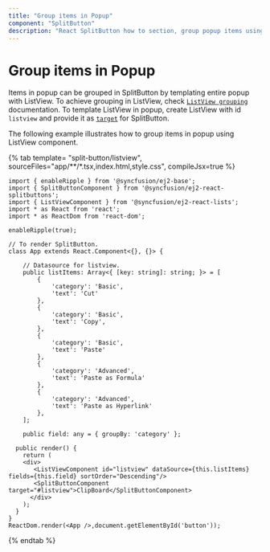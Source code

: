 ```yaml
---
title: "Group items in Popup"
component: "SplitButton"
description: "React SplitButton how to section, group popup items using list view component, dialog open on popup item click."
---
```


# Group items in Popup

Items in popup can be grouped in SplitButton by templating entire popup with ListView. To achieve grouping in ListView, check [`ListView grouping`](../../listview/grouping#grouping) documentation. To template ListView in popup, create ListView with id `listview` and provide it as
[`target`](../../api/split-button#target) for SplitButton.

The following example illustrates how to group items in popup using ListView component.

{% tab template= "split-button/listview", sourceFiles="app/**/*.tsx,index.html,style.css", compileJsx=true %}

```tsx
import { enableRipple } from '@syncfusion/ej2-base';
import { SplitButtonComponent } from '@syncfusion/ej2-react-splitbuttons';
import { ListViewComponent } from '@syncfusion/ej2-react-lists';
import * as React from 'react';
import * as ReactDom from 'react-dom';

enableRipple(true);

// To render SplitButton.
class App extends React.Component<{}, {}> {

    // Datasource for listview.
    public listItems: Array<{ [key: string]: string; }> = [
        {
            'category': 'Basic',
            'text': 'Cut'
        },
        {
            'category': 'Basic',
            'text': 'Copy',
        },
        {
            'category': 'Basic',
            'text': 'Paste'
        },
        {
            'category': 'Advanced',
            'text': 'Paste as Formula'
        },
        {
            'category': 'Advanced',
            'text': 'Paste as Hyperlink'
        },
    ];

    public field: any = { groupBy: 'category' };

  public render() {
    return (
    <div>
       <ListViewComponent id="listview" dataSource={this.listItems} fields={this.field} sortOrder="Descending"/>
       <SplitButtonComponent target="#listview">ClipBoard</SplitButtonComponent>
      </div>
    );
  }
}
ReactDom.render(<App />,document.getElementById('button'));
```

{% endtab %}